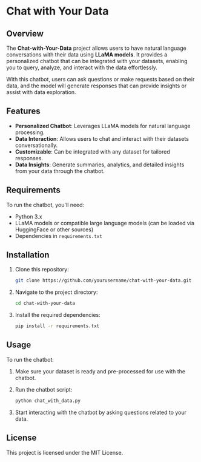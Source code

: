 # Chat with Your Data

## Overview

The **Chat-with-Your-Data** project allows users to have natural language conversations with their data using **LLaMA models**. It provides a personalized chatbot that can be integrated with your datasets, enabling you to query, analyze, and interact with the data effortlessly. 

With this chatbot, users can ask questions or make requests based on their data, and the model will generate responses that can provide insights or assist with data exploration.

## Features

- **Personalized Chatbot**: Leverages LLaMA models for natural language processing.
- **Data Interaction**: Allows users to chat and interact with their datasets conversationally.
- **Customizable**: Can be integrated with any dataset for tailored responses.
- **Data Insights**: Generate summaries, analytics, and detailed insights from your data through the chatbot.

## Requirements

To run the chatbot, you'll need:

- Python 3.x
- LLaMA models or compatible large language models (can be loaded via HuggingFace or other sources)
- Dependencies in `requirements.txt`

## Installation

1. Clone this repository:
    ```bash
    git clone https://github.com/yourusername/chat-with-your-data.git
    ```

2. Navigate to the project directory:
    ```bash
    cd chat-with-your-data
    ```

3. Install the required dependencies:
    ```bash
    pip install -r requirements.txt
    ```

## Usage

To run the chatbot:

1. Make sure your dataset is ready and pre-processed for use with the chatbot.
2. Run the chatbot script:
    ```bash
    python chat_with_data.py
    ```

3. Start interacting with the chatbot by asking questions related to your data.

## License

This project is licensed under the MIT License.
